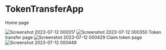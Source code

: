 # TokenTransferApp
Home page

![Screenshot 2023-07-12 000317](https://github.com/dishantgangwar01/TokenTransferApp/assets/94188265/bb69801e-5248-4ce0-a967-ee69ef1aff5b)
![Screenshot 2023-07-12 000350](https://github.com/dishantgangwar01/TokenTransferApp/assets/94188265/c4235f4c-1f03-4c79-ba37-c65fb16c1d1e)
Token transfer page
![Screenshot 2023-07-12 000429](https://github.com/dishantgangwar01/TokenTransferApp/assets/94188265/4b229e94-ddca-47e7-9b97-b4245795784b)
Claim token page
![Screenshot 2023-07-12 000449](https://github.com/dishantgangwar01/TokenTransferApp/assets/94188265/c4ae944a-e269-499d-81d7-172290a2f9f1)
